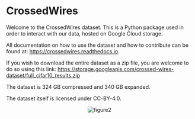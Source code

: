 # CrossedWires
Welcome to the CrossedWires dataset. This is a Python package used in order to interact with our data, hosted on Google Cloud storage. 

All documentation on how to use the dataset and how to contribute can be found at: <https://crossedwires.readthedocs.io>. 

If you wish to download the entire dataset as a zip file, you are welcome to do so using this link: 
<https://storage.googleapis.com/crossed-wires-dataset/full_cifar10_results.zip>

The dataset is 324 GB compressed and 340 GB expanded. 

The dataset itself is licensed under CC-BY-4.0. 

<p align="center">
  <img src="docs/images/neurips_figure2_screenshot.png" alt="figure2">
</p>

